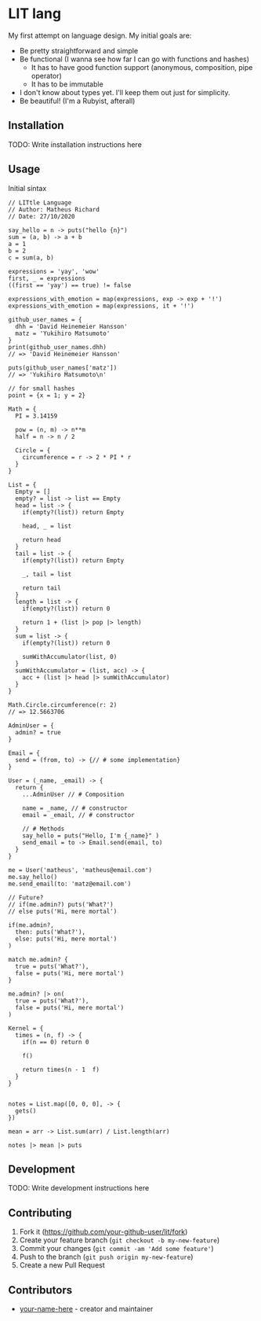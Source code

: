 # LIT lang

My first attempt on language design. My initial goals are:

- Be pretty straightforward and simple
- Be functional (I wanna see how far I can go with functions and hashes)
  - It has to have good function support (anonymous, composition, pipe operator)
  - It has to be immutable
- I don't know about types yet. I'll keep them out just for simplicity.
- Be beautiful! (I'm a Rubyist, afterall)

## Installation

TODO: Write installation instructions here

## Usage

Initial sintax

```
// LITtle Language
// Author: Matheus Richard
// Date: 27/10/2020

say_hello = n -> puts("hello {n}")
sum = (a, b) -> a + b
a = 1
b = 2
c = sum(a, b)

expressions = 'yay', 'wow'
first, _ = expressions
((first == 'yay') == true) != false

expressions_with_emotion = map(expressions, exp -> exp + '!')
expressions_with_emotion = map(expressions, it + '!')

github_user_names = {
  dhh = 'David Heinemeier Hansson'
  matz = 'Yukihiro Matsumoto'
}
print(github_user_names.dhh)
// => 'David Heinemeier Hansson'

puts(github_user_names['matz'])
// => 'Yukihiro Matsumoto\n'

// for small hashes
point = {x = 1; y = 2}

Math = {
  PI = 3.14159

  pow = (n, m) -> n**m
  half = n -> n / 2

  Circle = {
    circumference = r -> 2 * PI * r
  }
}

List = {
  Empty = []
  empty? = list -> list == Empty
  head = list -> {
    if(empty?(list)) return Empty

    head, _ = list

    return head
  }
  tail = list -> {
    if(empty?(list)) return Empty
    
    _, tail = list

    return tail
  }
  length = list -> {
    if(empty?(list)) return 0

    return 1 + (list |> pop |> length)
  }
  sum = list -> {
    if(empty?(list)) return 0

    sumWithAccumulator(list, 0)
  }
  sumWithAccumulator = (list, acc) -> {
    acc + (list |> head |> sumWithAccumulator)
  }
}

Math.Circle.circumference(r: 2)
// => 12.5663706

AdminUser = {
  admin? = true
}

Email = {
  send = (from, to) -> {// # some implementation}
}

User = (_name, _email) -> {
  return {
    ...AdminUser // # Composition
  
    name = _name, // # constructor
    email = _email, // # constructor
  
    // # Methods
    say_hello = puts("Hello, I'm {_name}" )
    send_email = to -> Email.send(email, to)
  }
}

me = User('matheus', 'matheus@email.com')
me.say_hello()
me.send_email(to: 'matz@email.com')

// Future?
// if(me.admin?) puts('What?')
// else puts('Hi, mere mortal')

if(me.admin?,
  then: puts('What?'),
  else: puts('Hi, mere mortal')
)

match me.admin? {
  true = puts('What?'),
  false = puts('Hi, mere mortal')
}

me.admin? |> on(
  true = puts('What?'),
  false = puts('Hi, mere mortal')
)

Kernel = {
  times = (n, f) -> {
    if(n == 0) return 0

    f()
  
    return times(n - 1  f)
  }
}


notes = List.map([0, 0, 0], -> {
  gets()
})

mean = arr -> List.sum(arr) / List.length(arr)

notes |> mean |> puts
```

## Development

TODO: Write development instructions here

## Contributing

1. Fork it (<https://github.com/your-github-user/lit/fork>)
2. Create your feature branch (`git checkout -b my-new-feature`)
3. Commit your changes (`git commit -am 'Add some feature'`)
4. Push to the branch (`git push origin my-new-feature`)
5. Create a new Pull Request

## Contributors

- [your-name-here](https://github.com/your-github-user) - creator and maintainer
